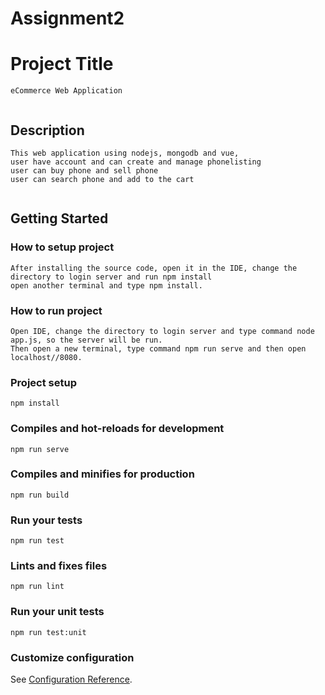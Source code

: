 # Assignment2
# Project Title
```
eCommerce Web Application
 
```
## Description
```
This web application using nodejs, mongodb and vue,
user have account and can create and manage phonelisting
user can buy phone and sell phone
user can search phone and add to the cart
 
```

## Getting Started
### How to setup project
```
After installing the source code, open it in the IDE, change the directory to login server and run npm install
open another terminal and type npm install.

```
### How to run project 
```
Open IDE, change the directory to login server and type command node app.js, so the server will be run. 
Then open a new terminal, type command npm run serve and then open localhost//8080.
```

### Project setup
```
npm install
```

### Compiles and hot-reloads for development
```
npm run serve
```

### Compiles and minifies for production
```
npm run build
```

### Run your tests
```
npm run test
```

### Lints and fixes files
```
npm run lint
```

### Run your unit tests
```
npm run test:unit
```

### Customize configuration
See [Configuration Reference](https://cli.vuejs.org/config/).


